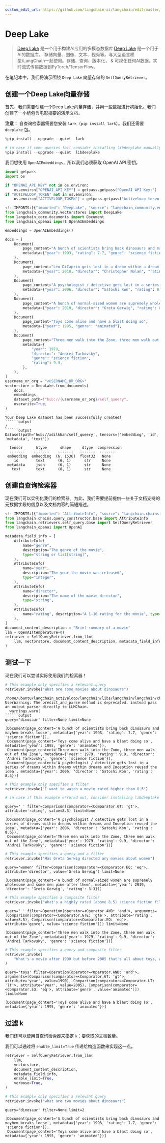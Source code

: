 ```yaml
---
custom_edit_url: https://github.com/langchain-ai/langchain/edit/master/docs/docs/integrations/retrievers/self_query/activeloop_deeplake_self_query.ipynb
---
```

# Deep Lake

>[Deep Lake](https://www.activeloop.ai) 是一个用于构建AI应用的多模态数据库
>[Deep Lake](https://github.com/activeloopai/deeplake) 是一个用于AI的数据库。
>存储向量、图像、文本、视频等。与大型语言模型/LangChain一起使用。存储、查询、版本化，
> & 可视化任何AI数据。实时流式传输数据到PyTorch/TensorFlow。

在笔记本中，我们将演示围绕 `Deep Lake` 向量存储的 `SelfQueryRetriever`。

## 创建一个Deep Lake向量存储
首先，我们需要创建一个Deep Lake向量存储，并用一些数据进行初始化。我们创建了一小组包含电影摘要的演示文档。

**注意：** 自查询检索器需要您安装 `lark`（`pip install lark`）。我们还需要 `deeplake` 包。


```python
%pip install --upgrade --quiet  lark
```


```python
# in case if some queries fail consider installing libdeeplake manually
%pip install --upgrade --quiet  libdeeplake
```

我们想使用 `OpenAIEmbeddings`，所以我们必须获取 OpenAI API 密钥。


```python
import getpass
import os

if "OPENAI_API_KEY" not in os.environ:
    os.environ["OPENAI_API_KEY"] = getpass.getpass("OpenAI API Key:")
if "ACTIVELOOP_TOKEN" not in os.environ:
    os.environ["ACTIVELOOP_TOKEN"] = getpass.getpass("Activeloop token:")
```


```python
<!--IMPORTS:[{"imported": "DeepLake", "source": "langchain_community.vectorstores", "docs": "https://python.langchain.com/api_reference/community/vectorstores/langchain_community.vectorstores.deeplake.DeepLake.html", "title": "Deep Lake"}, {"imported": "Document", "source": "langchain_core.documents", "docs": "https://python.langchain.com/api_reference/core/documents/langchain_core.documents.base.Document.html", "title": "Deep Lake"}, {"imported": "OpenAIEmbeddings", "source": "langchain_openai", "docs": "https://python.langchain.com/api_reference/openai/embeddings/langchain_openai.embeddings.base.OpenAIEmbeddings.html", "title": "Deep Lake"}]-->
from langchain_community.vectorstores import DeepLake
from langchain_core.documents import Document
from langchain_openai import OpenAIEmbeddings

embeddings = OpenAIEmbeddings()
```


```python
docs = [
    Document(
        page_content="A bunch of scientists bring back dinosaurs and mayhem breaks loose",
        metadata={"year": 1993, "rating": 7.7, "genre": "science fiction"},
    ),
    Document(
        page_content="Leo DiCaprio gets lost in a dream within a dream within a dream within a ...",
        metadata={"year": 2010, "director": "Christopher Nolan", "rating": 8.2},
    ),
    Document(
        page_content="A psychologist / detective gets lost in a series of dreams within dreams within dreams and Inception reused the idea",
        metadata={"year": 2006, "director": "Satoshi Kon", "rating": 8.6},
    ),
    Document(
        page_content="A bunch of normal-sized women are supremely wholesome and some men pine after them",
        metadata={"year": 2019, "director": "Greta Gerwig", "rating": 8.3},
    ),
    Document(
        page_content="Toys come alive and have a blast doing so",
        metadata={"year": 1995, "genre": "animated"},
    ),
    Document(
        page_content="Three men walk into the Zone, three men walk out of the Zone",
        metadata={
            "year": 1979,
            "director": "Andrei Tarkovsky",
            "genre": "science fiction",
            "rating": 9.9,
        },
    ),
]
username_or_org = "<USERNAME_OR_ORG>"
vectorstore = DeepLake.from_documents(
    docs,
    embeddings,
    dataset_path=f"hub://{username_or_org}/self_queery",
    overwrite=True,
)
```
```output
Your Deep Lake dataset has been successfully created!
``````output
/
``````output
Dataset(path='hub://adilkhan/self_queery', tensors=['embedding', 'id', 'metadata', 'text'])

  tensor      htype      shape     dtype  compression
  -------    -------    -------   -------  ------- 
 embedding  embedding  (6, 1536)  float32   None   
    id        text      (6, 1)      str     None   
 metadata     json      (6, 1)      str     None   
   text       text      (6, 1)      str     None
```
## 创建自查询检索器
现在我们可以实例化我们的检索器。为此，我们需要提前提供一些关于文档支持的元数据字段的信息以及文档内容的简短描述。


```python
<!--IMPORTS:[{"imported": "AttributeInfo", "source": "langchain.chains.query_constructor.base", "docs": "https://python.langchain.com/api_reference/langchain/chains/langchain.chains.query_constructor.schema.AttributeInfo.html", "title": "Deep Lake"}, {"imported": "SelfQueryRetriever", "source": "langchain.retrievers.self_query.base", "docs": "https://python.langchain.com/api_reference/langchain/retrievers/langchain.retrievers.self_query.base.SelfQueryRetriever.html", "title": "Deep Lake"}, {"imported": "OpenAI", "source": "langchain_openai", "docs": "https://python.langchain.com/api_reference/openai/llms/langchain_openai.llms.base.OpenAI.html", "title": "Deep Lake"}]-->
from langchain.chains.query_constructor.base import AttributeInfo
from langchain.retrievers.self_query.base import SelfQueryRetriever
from langchain_openai import OpenAI

metadata_field_info = [
    AttributeInfo(
        name="genre",
        description="The genre of the movie",
        type="string or list[string]",
    ),
    AttributeInfo(
        name="year",
        description="The year the movie was released",
        type="integer",
    ),
    AttributeInfo(
        name="director",
        description="The name of the movie director",
        type="string",
    ),
    AttributeInfo(
        name="rating", description="A 1-10 rating for the movie", type="float"
    ),
]
document_content_description = "Brief summary of a movie"
llm = OpenAI(temperature=0)
retriever = SelfQueryRetriever.from_llm(
    llm, vectorstore, document_content_description, metadata_field_info, verbose=True
)
```

## 测试一下
现在我们可以尝试实际使用我们的检索器！


```python
# This example only specifies a relevant query
retriever.invoke("What are some movies about dinosaurs")
```
```output
/home/ubuntu/langchain_activeloop/langchain/libs/langchain/langchain/chains/llm.py:279: UserWarning: The predict_and_parse method is deprecated, instead pass an output parser directly to LLMChain.
  warnings.warn(
``````output
query='dinosaur' filter=None limit=None
```


```output
[Document(page_content='A bunch of scientists bring back dinosaurs and mayhem breaks loose', metadata={'year': 1993, 'rating': 7.7, 'genre': 'science fiction'}),
 Document(page_content='Toys come alive and have a blast doing so', metadata={'year': 1995, 'genre': 'animated'}),
 Document(page_content='Three men walk into the Zone, three men walk out of the Zone', metadata={'year': 1979, 'rating': 9.9, 'director': 'Andrei Tarkovsky', 'genre': 'science fiction'}),
 Document(page_content='A psychologist / detective gets lost in a series of dreams within dreams within dreams and Inception reused the idea', metadata={'year': 2006, 'director': 'Satoshi Kon', 'rating': 8.6})]
```



```python
# This example only specifies a filter
retriever.invoke("I want to watch a movie rated higher than 8.5")

# in case if this example errored out, consider installing libdeeplake manually: `pip install libdeeplake`, and then restart notebook.
```
```output
query=' ' filter=Comparison(comparator=<Comparator.GT: 'gt'>, attribute='rating', value=8.5) limit=None
```


```output
[Document(page_content='A psychologist / detective gets lost in a series of dreams within dreams within dreams and Inception reused the idea', metadata={'year': 2006, 'director': 'Satoshi Kon', 'rating': 8.6}),
 Document(page_content='Three men walk into the Zone, three men walk out of the Zone', metadata={'year': 1979, 'rating': 9.9, 'director': 'Andrei Tarkovsky', 'genre': 'science fiction'})]
```



```python
# This example specifies a query and a filter
retriever.invoke("Has Greta Gerwig directed any movies about women")
```
```output
query='women' filter=Comparison(comparator=<Comparator.EQ: 'eq'>, attribute='director', value='Greta Gerwig') limit=None
```


```output
[Document(page_content='A bunch of normal-sized women are supremely wholesome and some men pine after them', metadata={'year': 2019, 'director': 'Greta Gerwig', 'rating': 8.3})]
```



```python
# This example specifies a composite filter
retriever.invoke("What's a highly rated (above 8.5) science fiction film?")
```
```output
query=' ' filter=Operation(operator=<Operator.AND: 'and'>, arguments=[Comparison(comparator=<Comparator.GTE: 'gte'>, attribute='rating', value=8.5), Comparison(comparator=<Comparator.EQ: 'eq'>, attribute='genre', value='science fiction')]) limit=None
```


```output
[Document(page_content='Three men walk into the Zone, three men walk out of the Zone', metadata={'year': 1979, 'rating': 9.9, 'director': 'Andrei Tarkovsky', 'genre': 'science fiction'})]
```



```python
# This example specifies a query and composite filter
retriever.invoke(
    "What's a movie after 1990 but before 2005 that's all about toys, and preferably is animated"
)
```
```output
query='toys' filter=Operation(operator=<Operator.AND: 'and'>, arguments=[Comparison(comparator=<Comparator.GT: 'gt'>, attribute='year', value=1990), Comparison(comparator=<Comparator.LT: 'lt'>, attribute='year', value=2005), Comparison(comparator=<Comparator.EQ: 'eq'>, attribute='genre', value='animated')]) limit=None
```


```output
[Document(page_content='Toys come alive and have a blast doing so', metadata={'year': 1995, 'genre': 'animated'})]
```


## 过滤 k

我们还可以使用自查询检索器来指定 `k`：要获取的文档数量。

我们可以通过将 `enable_limit=True` 传递给构造函数来实现这一点。


```python
retriever = SelfQueryRetriever.from_llm(
    llm,
    vectorstore,
    document_content_description,
    metadata_field_info,
    enable_limit=True,
    verbose=True,
)
```


```python
# This example only specifies a relevant query
retriever.invoke("what are two movies about dinosaurs")
```
```output
query='dinosaur' filter=None limit=2
```


```output
[Document(page_content='A bunch of scientists bring back dinosaurs and mayhem breaks loose', metadata={'year': 1993, 'rating': 7.7, 'genre': 'science fiction'}),
 Document(page_content='Toys come alive and have a blast doing so', metadata={'year': 1995, 'genre': 'animated'})]
```

